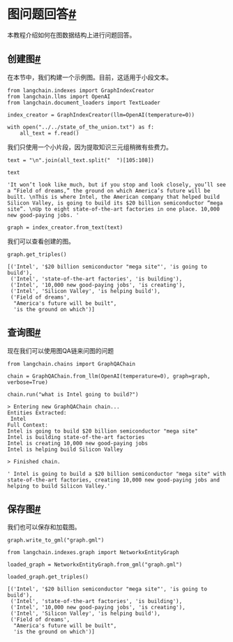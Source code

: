 

图问题回答[#](#graph-qa "Permalink to this headline")
================================================

本教程介绍如何在图数据结构上进行问题回答。

创建图[#](#create-the-graph "Permalink to this headline")
------------------------------------------------------

在本节中，我们构建一个示例图。目前，这适用于小段文本。

```
from langchain.indexes import GraphIndexCreator
from langchain.llms import OpenAI
from langchain.document_loaders import TextLoader

```

```
index_creator = GraphIndexCreator(llm=OpenAI(temperature=0))

```

```
with open("../../state_of_the_union.txt") as f:
    all_text = f.read()

```

我们只使用一个小片段，因为提取知识三元组稍微有些费力。

```
text = "\n".join(all_text.split("  ")[105:108])

```

```
text

```

```
'It won’t look like much, but if you stop and look closely, you’ll see a “Field of dreams,” the ground on which America’s future will be built. \nThis is where Intel, the American company that helped build Silicon Valley, is going to build its $20 billion semiconductor “mega site”. \nUp to eight state-of-the-art factories in one place. 10,000 new good-paying jobs. '

```

```
graph = index_creator.from_text(text)

```

我们可以查看创建的图。

```
graph.get_triples()

```

```
[('Intel', '$20 billion semiconductor "mega site"', 'is going to build'),
 ('Intel', 'state-of-the-art factories', 'is building'),
 ('Intel', '10,000 new good-paying jobs', 'is creating'),
 ('Intel', 'Silicon Valley', 'is helping build'),
 ('Field of dreams',
  "America's future will be built",
  'is the ground on which')]

```

查询图[#](#querying-the-graph "Permalink to this headline")
--------------------------------------------------------

现在我们可以使用图QA链来问图的问题

```
from langchain.chains import GraphQAChain

```

```
chain = GraphQAChain.from_llm(OpenAI(temperature=0), graph=graph, verbose=True)

```

```
chain.run("what is Intel going to build?")

```

```
> Entering new GraphQAChain chain...
Entities Extracted:
 Intel
Full Context:
Intel is going to build $20 billion semiconductor "mega site"
Intel is building state-of-the-art factories
Intel is creating 10,000 new good-paying jobs
Intel is helping build Silicon Valley

> Finished chain.

```

```
' Intel is going to build a $20 billion semiconductor "mega site" with state-of-the-art factories, creating 10,000 new good-paying jobs and helping to build Silicon Valley.'

```

保存图[#](#save-the-graph "Permalink to this headline")
----------------------------------------------------

我们也可以保存和加载图。

```
graph.write_to_gml("graph.gml")

```

```
from langchain.indexes.graph import NetworkxEntityGraph

```

```
loaded_graph = NetworkxEntityGraph.from_gml("graph.gml")

```

```
loaded_graph.get_triples()

```

```
[('Intel', '$20 billion semiconductor "mega site"', 'is going to build'),
 ('Intel', 'state-of-the-art factories', 'is building'),
 ('Intel', '10,000 new good-paying jobs', 'is creating'),
 ('Intel', 'Silicon Valley', 'is helping build'),
 ('Field of dreams',
  "America's future will be built",
  'is the ground on which')]

```

